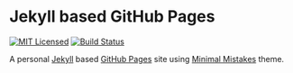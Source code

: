 # Jekyll based GitHub Pages

[![MIT Licensed](https://img.shields.io/:license-mit-blue.svg?style=flat)](https://raw.githubusercontent.com/sheeeng/sheeeng.github.io/master/LICENSE)
[![Build Status](https://travis-ci.org/sheeeng/sheeeng.github.io.svg?branch=master)](https://travis-ci.org/sheeeng/sheeeng.github.io)

A personal [Jekyll](https://jekyllrb.com) based [GitHub Pages](https://pages.github.com/) site using [Minimal Mistakes](https://mmistakes.github.io/minimal-mistakes/) theme.

